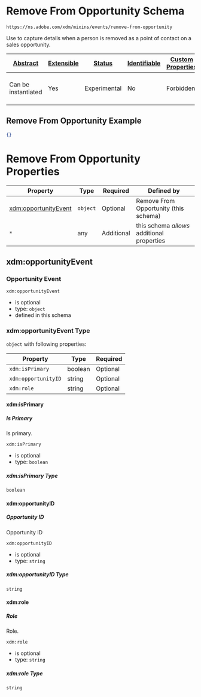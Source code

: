 
# Remove From Opportunity Schema

```
https://ns.adobe.com/xdm/mixins/events/remove-from-opportunity
```

Use to capture details when a person is removed as a point of contact on a sales opportunity.

| [Abstract](../../../../abstract.md) | [Extensible](../../../../extensions.md) | [Status](../../../../status.md) | [Identifiable](../../../../id.md) | [Custom Properties](../../../../extensions.md) | [Additional Properties](../../../../extensions.md) | Defined In |
|-------------------------------------|-----------------------------------------|---------------------------------|-----------------------------------|------------------------------------------------|----------------------------------------------------|------------|
| Can be instantiated | Yes | Experimental | No | Forbidden | Permitted | [mixins/experience-event/events/remove-from-opportunity.schema.json](mixins/experience-event/events/remove-from-opportunity.schema.json) |

## Remove From Opportunity Example
```json
{}
```

# Remove From Opportunity Properties

| Property | Type | Required | Defined by |
|----------|------|----------|------------|
| [xdm:opportunityEvent](#xdmopportunityevent) | `object` | Optional | Remove From Opportunity (this schema) |
| `*` | any | Additional | this schema *allows* additional properties |

## xdm:opportunityEvent
### Opportunity Event

`xdm:opportunityEvent`
* is optional
* type: `object`
* defined in this schema

### xdm:opportunityEvent Type


`object` with following properties:


| Property | Type | Required |
|----------|------|----------|
| `xdm:isPrimary`| boolean | Optional |
| `xdm:opportunityID`| string | Optional |
| `xdm:role`| string | Optional |



#### xdm:isPrimary
##### Is Primary

Is primary.

`xdm:isPrimary`
* is optional
* type: `boolean`

##### xdm:isPrimary Type


`boolean`







#### xdm:opportunityID
##### Opportunity ID

Opportunity ID

`xdm:opportunityID`
* is optional
* type: `string`

##### xdm:opportunityID Type


`string`








#### xdm:role
##### Role

Role.

`xdm:role`
* is optional
* type: `string`

##### xdm:role Type


`string`










